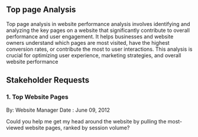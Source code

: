## Top page Analysis

Top page analysis in website performance analysis involves identifying and analyzing the key pages on a website that significantly contribute to overall performance and user engagement. It helps businesses and website owners understand which pages are most visited, have the highest conversion rates, or contribute the most to user interactions. This analysis is crucial for optimizing user experience, marketing strategies, and overall website performance

## Stakeholder Requests

### 1. Top Website Pages
By:  Website Manager
Date : June 09, 2012

Could you help me get my head around the website by pulling the most-viewed website pages, ranked by session volume?


